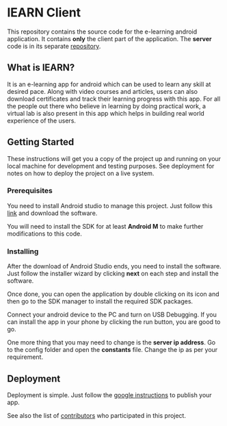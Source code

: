 # lEARN Client

This repository contains the source code for the e-learning android application. It contains **only** the client part of the application. The **server** code is in its separate [repository](https://www.github.com/parkouramit/lEARN-server).

## What is lEARN?

It is an e-learning app for android which can be used to learn any skill at desired pace. Along with video courses and articles, users can also download certificates and track their learning progress with this app. For all the people out there who believe in learning by doing practical work, a virtual lab is also present in this app which helps in building real world experience of the users.

## Getting Started

These instructions will get you a copy of the project up and running on your local machine for development and testing purposes. See deployment for notes on how to deploy the project on a live system.

### Prerequisites

You need to install Android studio to manage this project. Just follow this [link](https://developer.android.com/studio) and download the software.

You will need to install the SDK for at least **Android M** to make further modifications to this code.

### Installing

After the download of Android Studio ends, you need to install the software. Just follow the installer wizard by clicking **next** on each step and install the software.

Once done, you can open the application by double clicking on its icon and then go to the SDK manager to install the required SDK packages.

Connect your android device to the PC and turn on USB Debugging. If you can install the app in your phone by clicking the run button, you are good to go.

One more thing that you may need to change is the **server ip address**. Go to the config folder and open the **constants** file. Change the ip as per your requirement.

## Deployment

Deployment is simple. Just follow the [google instructions](https://developer.android.com/studio/publish) to publish your app.

See also the list of [contributors](https://github.com/lEARN-client/contributors) who participated in this project.
